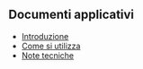 ## Documenti applicativi
- [Introduzione](Sorgenti/DOC/TA/B£AMO/BRCATA_A)
- [Come si utilizza](Sorgenti/DOC/TA/B£AMO/BRCATA_B)
- [Note tecniche](Sorgenti/DOC/TA/B£AMO/BRCATA_C)
